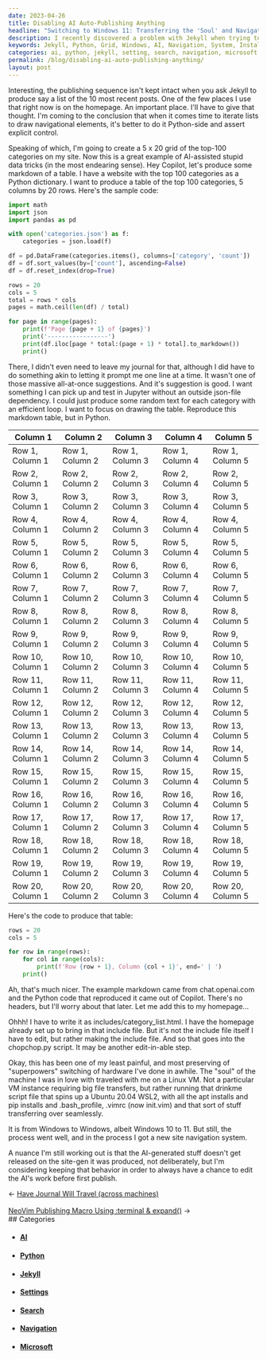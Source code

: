 ```yaml
---
date: 2023-04-26
title: Disabling AI Auto-Publishing Anything
headline: "Switching to Windows 11: Transferring the 'Soul' and Navigating a New Site with Python"
description: I recently discovered a problem with Jekyll when trying to produce a list of the 10 most recent posts. To solve this, I used Python to control the list iteration and created a 5 x 20 grid of the top-100 categories on my website. After testing it in Jupyter, I successfully produced a table with the top 100 categories. I also recently switched from Windows 10 to Windows 11 and was able to transfer the 'soul' of the machine, including my system setup.
keywords: Jekyll, Python, Grid, Windows, AI, Navigation, System, Installs, Settings, Site, Categories, Tags, Search
categories: ai, python, jekyll, setting, search, navigation, microsoft
permalink: /blog/disabling-ai-auto-publishing-anything/
layout: post
---
```



Interesting, the publishing sequence isn't kept intact when you ask Jekyll to
produce say a list of the 10 most recent posts. One of the few places I use
that right now is on the homepage. An important place. I'll have to give that
thought. I'm coming to the conclusion that when it comes time to iterate lists
to draw navigational elements, it's better to do it Python-side and assert
explicit control.

Speaking of which, I'm going to create a 5 x 20 grid of the top-100 categories
on my site. Now this is a great example of AI-assisted stupid data tricks (in
the most endearing sense). Hey Copilot, let's produce some markdown of a table.
I have a website with the top 100 categories as a Python dictionary. I want to
produce a table of the top 100 categories, 5 columns by 20 rows. Here's the
sample code:

```python
import math
import json
import pandas as pd

with open('categories.json') as f:
    categories = json.load(f)

df = pd.DataFrame(categories.items(), columns=['category', 'count'])
df = df.sort_values(by=['count'], ascending=False)
df = df.reset_index(drop=True)

rows = 20
cols = 5
total = rows * cols
pages = math.ceil(len(df) / total)

for page in range(pages):
    print(f'Page {page + 1} of {pages}')
    print('-----------------')
    print(df.iloc[page * total:(page + 1) * total].to_markdown())
    print()
```

There, I didn't even need to leave my journal for that, although I did have to
do something akin to letting it prompt me one line at a time. It wasn't one of
those massive all-at-once suggestions. And it's suggestion is good. I want
something I can pick up and test in Jupyter without an outside json-file
dependency. I could just produce some random text for each category with an
efficient loop. I want to focus on drawing the table. Reproduce this markdown
table, but in Python.

| Column 1 | Column 2 | Column 3 | Column 4 | Column 5 |
| -------- | -------- | -------- | -------- | -------- |
| Row 1, Column 1 | Row 1, Column 2 | Row 1, Column 3 | Row 1, Column 4 | Row 1, Column 5 |
| Row 2, Column 1 | Row 2, Column 2 | Row 2, Column 3 | Row 2, Column 4 | Row 2, Column 5 |
| Row 3, Column 1 | Row 3, Column 2 | Row 3, Column 3 | Row 3, Column 4 | Row 3, Column 5 |
| Row 4, Column 1 | Row 4, Column 2 | Row 4, Column 3 | Row 4, Column 4 | Row 4, Column 5 |
| Row 5, Column 1 | Row 5, Column 2 | Row 5, Column 3 | Row 5, Column 4 | Row 5, Column 5 |
| Row 6, Column 1 | Row 6, Column 2 | Row 6, Column 3 | Row 6, Column 4 | Row 6, Column 5 |
| Row 7, Column 1 | Row 7, Column 2 | Row 7, Column 3 | Row 7, Column 4 | Row 7, Column 5 |
| Row 8, Column 1 | Row 8, Column 2 | Row 8, Column 3 | Row 8, Column 4 | Row 8, Column 5 |
| Row 9, Column 1 | Row 9, Column 2 | Row 9, Column 3 | Row 9, Column 4 | Row 9, Column 5 |
| Row 10, Column 1 | Row 10, Column 2 | Row 10, Column 3 | Row 10, Column 4 | Row 10, Column 5 |
| Row 11, Column 1 | Row 11, Column 2 | Row 11, Column 3 | Row 11, Column 4 | Row 11, Column 5 |
| Row 12, Column 1 | Row 12, Column 2 | Row 12, Column 3 | Row 12, Column 4 | Row 12, Column 5 |
| Row 13, Column 1 | Row 13, Column 2 | Row 13, Column 3 | Row 13, Column 4 | Row 13, Column 5 |
| Row 14, Column 1 | Row 14, Column 2 | Row 14, Column 3 | Row 14, Column 4 | Row 14, Column 5 |
| Row 15, Column 1 | Row 15, Column 2 | Row 15, Column 3 | Row 15, Column 4 | Row 15, Column 5 |
| Row 16, Column 1 | Row 16, Column 2 | Row 16, Column 3 | Row 16, Column 4 | Row 16, Column 5 |
| Row 17, Column 1 | Row 17, Column 2 | Row 17, Column 3 | Row 17, Column 4 | Row 17, Column 5 |
| Row 18, Column 1 | Row 18, Column 2 | Row 18, Column 3 | Row 18, Column 4 | Row 18, Column 5 |
| Row 19, Column 1 | Row 19, Column 2 | Row 19, Column 3 | Row 19, Column 4 | Row 19, Column 5 |
| Row 20, Column 1 | Row 20, Column 2 | Row 20, Column 3 | Row 20, Column 4 | Row 20, Column 5 |

Here's the code to produce that table:

```python
rows = 20
cols = 5

for row in range(rows):
    for col in range(cols):
        print(f'Row {row + 1}, Column {col + 1}', end=' | ')
    print()
```

Ah, that's much nicer. The example markdown came from chat.openai.com and the
Python code that reproduced it came out of Copilot. There's no headers, but
I'll worry about that later. Let me add this to my homepage...

Ohhh! I have to write it as includes/category_list.html. I have the homepage
already set up to bring in that include file. But it's not the include file
itself I have to edit, but rather making the include file. And so that goes
into the chopchop.py script. It may be another edit-in-able step.

Okay, this has been one of my least painful, and most preserving of
"superpowers" switching of hardware I've done in awhile. The "soul" of the
machine I was in love with traveled with me on a Linux VM. Not a particular VM
instance requiring big file transfers, but rather running that drinkme script
file that spins up a Ubuntu 20.04 WSL2, with all the apt installs and pip
installs and .bash_profile, .vimrc (now init.vim) and that sort of stuff
transferring over seamlessly.

It is from Windows to Windows, albeit Windows 10 to 11. But still, the process
went well, and in the process I got a new site navigation system. 

A nuance I'm still working out is that the AI-generated stuff doesn't get
released on the site-gen it was produced, not deliberately, but I'm considering
keeping that behavior in order to always have a chance to edit the AI's work
before first publish. 


<div class="arrow-links"><div class="post-nav-prev"><span class="arrow">&larr;&nbsp;</span><a href="/blog/have-journal-will-travel-across-machines/">Have Journal Will Travel (across machines)</a></div> &nbsp; <div class="post-nav-next"><a href="/blog/neovim-publishing-macro-using-terminal-expand/">NeoVim Publishing Macro Using :terminal & expand()</a><span class="arrow">&nbsp;&rarr;</span></div></div>
## Categories

<ul>
<li><h4><a href='/ai/'>AI</a></h4></li>
<li><h4><a href='/python/'>Python</a></h4></li>
<li><h4><a href='/jekyll/'>Jekyll</a></h4></li>
<li><h4><a href='/setting/'>Settings</a></h4></li>
<li><h4><a href='/search/'>Search</a></h4></li>
<li><h4><a href='/navigation/'>Navigation</a></h4></li>
<li><h4><a href='/microsoft/'>Microsoft</a></h4></li></ul>